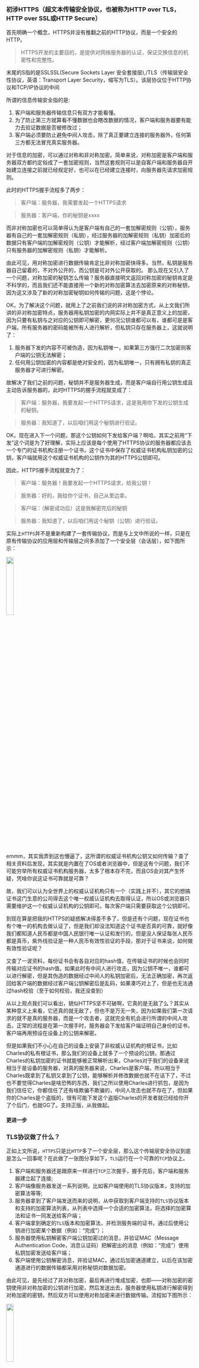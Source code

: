 ### 初涉HTTPS（超文本传输安全协议，也被称为HTTP over TLS，HTTP over SSL或HTTP Secure）

首先明确一个概念，HTTPS并没有推翻之前的HTTP协议，而是一个安全的HTTP。

> HTTPS开发的主要目的，是提供对网络服务器的认证，保证交换信息的机密性和完整性。

末尾的S指的是SSLSSL(Secure Sockets Layer 安全套接层),/TLS（传输层安全性协议，英语：Transport Layer Security，缩写为TLS）。该层协议位于HTTP协议和TCP/IP协议的中间

所谓的信息传输安全指的是:

1. 客户端和服务器传输信息只有双方才能看懂。
2. 为了防止第三方就算看不懂数据也会瞎改数据的情况，客户端和服务器要有能力去验证数据是否被修改过；
3. 客户端必须要防止避免中间人攻击，除了真正要建立连接的服务器外，任何第三方都无法冒充真实服务器。

对于信息的加密，可以通过对称和非对称加密。简单来说，对称加密是客户端和服务器双方都约定俗成了一套加密规则，当然这套规则可以是自客户端和服务器自开始建立连接之前就已经规定好，也可以在已经建立连接时，向服务器先请求加密规则。

此时的HTTPS握手流程多了两步：

> 客户端：服务器，我需要发起一个HTTPS请求

> 服务器：客户端，你的秘钥是xxxx

而非对称加密也可以简单得认为是客户端有自己的一套加解密规则（公钥），服务器有自己的一套加解密规则（私钥），经过服务器的加解密规则（私钥）加密后的数据只有客户端的加解密规则（公钥）才能解析，经过客户端加解密规则（公钥）只有服务器的加解密规则（私钥）才能解析。

由此可见，用对称加密进行数据传输肯定比非对称加密快得多。当然，私钥是服务器自己留着的，不对外公开的，而公钥是可对外公开获取的。
那么现在又引入了一个问题，对称加密的秘钥怎么传输？服务器直接明文返回对称加密的秘钥肯定是不科学的，而且我们还不能直接用一个新的对称加密算法去加密原来的对称秘钥，因为这又涉及了新的对称加密秘钥如何传输的问题，这是个悖论。

OK，为了解决这个问题，就用上了之前我们说的非对称加密方式，从上文我们所讲的非对称加密特点，服务器用私钥加密的内网实际上并不是真正意义上的加密，因为只要有私钥与之对应的公钥即可解密，更何况公钥谁都可以有，谁都可是是客户端，所有服务器的密码能被所有人进行解析，但私钥只存在服务器上，这就说明了：

1. 服务器下发的内容不可被伪造，因为私钥唯一，如果第三方强行二次加密则客户端的公钥无法解密；
2. 任何用公钥加密的内容都是绝对安全的，因为私钥唯一，只有拥有私钥的真正服务器才可进行解密。

故解决了我们之前的问题，秘钥并不是服务器生成，而是客户端自行用公钥生成且主动告诉服务器的，此时HTTPS的握手流程就变成了：

> 客户端：服务器，我要发起一个HTTPS请求，这是我用你下发的公钥生成的秘钥。

> 服务器：我知道了，以后咱们用这个秘钥进行验证。

OK，现在进入下一个问题，那这个公钥如何下发给客户端？啊哈，其实之前用“下发”这个词是为了好理解，实际上应该是每个使用了HTTPS协议的服务器都应该去一个专门的证书机构注册一个证书，这个证书中保存了权威证书机构私钥加密的公钥，客户端就用这个权威证书机构的公钥作为其的HTTPS公钥即可。

因此，HTTPS握手流程就变为了：

> 客户端：服务器！我要发起一个HTTPS请求，给我公钥！

> 服务器：好的，我给你个证书，自己从里边拿。

> 客户端：（解密成功后）这是我解密完后的秘钥

> 服务器：我知道了，以后咱们用这个秘钥（公钥）进行验证。


实际上`HTTPS`并不是重新构建了一套传输协议，而是与上文中所说的一样，只是在原有传输协议的应用层和传输层之间多添加了一个安全层（会话层），如下图所示：

<img src="https://i.loli.net/2018/06/01/5b11446f898ae.png" width = "20%" height = "20%" align=center />

emmm，其实我弄到这也懵逼了，这所谓的权威证书机构公钥又如何传输？查了相关资料后发现，其实就是内置在了OS或者浏览器中，但是这有个问题，我们不可能穷举所有权威证书机构服务器，太多了根本存不完，而且OS会对其产生怀疑，凭啥你说这证书可靠就是可靠？

故，我们可以认为全世界上的权威认证机构只有一个（实践上并不），其它的想搞证书这门生意的公司得去这个唯一权威认证机构去取得认证，所以OS或浏览器只需要维护这一个权威认证机构的公钥即可。每次客户端只需要获取这个公钥即可。

到现在算是把我的HTTPS的疑惑解决得差不多了，但是还有个问题，现在证书也有个唯一的机构去做认证了，但是我们却没法知道这个证书是否真的可靠，就好像我们都知道人民币都是中国人民银行唯一认证和发行的，但是没人保证每张人民币都是真币，紫外线验证是一种人民币有效性验证的手段，那对于证书来说，如何做有效性验证呢？

又查了一波资料，每份证书会有各自对应的hash值，在传输证书的时候也会同时传输对应证书的hash值。如果此时有中间人进行攻击，因为公钥不唯一，谁都可以进行解密，但是其伪造的数据经过中间人的私钥加密后，无法正确加密，再次返回给客户端的数据经过客户端公钥解密后是乱码，如果凑巧对上了，但是也无法通过hash校验（至于如何校验，我还没查到）

从以上观点我们可以看出，貌似HTTPS坚不可破啊，它真的是无敌了么？其实从某种意义上来看，它还真的就无敌了，但也不是万无一失，因为如果我们第一次请求的就不是真的服务器，而是一个攻击者，这就完全有机会进行所谓的中间人攻击。正常的流程是在第一次握手时，服务器会下发给客户端证明自己身份的证书，客户端再用预设在设备上的公钥来解密。

但是如果我们不小心在自己的设备上安装了非权威认证机构的根证书，比如Charles的私有根证书，那么我们的设备上就多了一个预设的公钥，那通过Charles的私钥加密的证书就能够被正常解析出来，Charles对于我们的设备来说相当于是设备的服务器，对真的服务器来说，Charles是客户端，所以相当于Charles既拿到了私钥又拿到了公钥，能够解析并修改数据也就不在话下了，不过也不要觉得Charles是啥恐怖的东西，我们之所以使用Charles进行抓包，是因为我们信任它，你都信任了还有啥欺骗不欺骗的，中间人攻击也就不存在了，但如果你的Charles是个盗版的，很有可能下发这个盗版Charles的开发者就已经给你开了个后门，也就GG了。支持正版，从我做起。


#### 更进一步

### TLS协议做了什么？

正如上文所说，`HTTPS`只是比`HTTP`多了一个安全层，那么这个传输层安全协议到底是怎么一回事呢？在此做了一张图分享如下，`TLS`运行在一个可靠的`TCP`协议上。

1. 客户端和服务器还是跟原来一样进行`TCP`三次握手，握手完后，客户端和服务器建立起了连接;
2. 客户端像服务器发送一系列说明，比如客户端使用的TLS协议版本，支持的加密算法等等;
3. 服务器拿到了客户端发送而来的说明，从中获取到客户端支持的`TLS`协议版本和支持的加密算法列表，从列表中选择一个合适的加密算法，将选择的加密算法和证书一同发送给客户端；
4. 客户端拿到确定的`TLS`版本和加密算法，并检测服务端的证书，通过后使用公钥进行加密某个数据（例如：“完成”）；
5. 服务器使用私钥解密客户端公钥加密过的消息，并验证MAC（Message Authentication Code，消息认证码）把解密出的消息（例如：“完成”）使用私钥加密发送给客户端；
6. 客户端使用公钥解密消息，并验证MAC，通过后加密通道建立，以后在该加密通道进行的数据传输都采用对称秘钥对数据加密。

由此可见，是先经过了非对称加密，最后再进行堆成加密，也即——对称加密的密钥使用非对称加密的公钥进行加密，然后发送出去，服务器使用私钥进行解密得到对称加密的密钥，然后双方可以使用对称加密来进行数据传输。流程如下图所示：

<img src="https://i.loli.net/2018/06/01/5b114aeb7e009.png" width = "20%" height = "20%" align=center />

### 超文本链接
原来超文本链接可以用指针去理解，指针是指向了一块内存地址，那超文本链接实际上就是指向了服务器上的一个资源位置哇！！！

### `HTTP` 协议特点
优点：解放了服务器，每一次请求“点到为止”，不会造成不必要的连接占用。

缺点：每次请求会传输大量的重复内容信息。

* 支持客户端/服务器模式
* 简单快捷
* 灵活
* 无连接
* 无状态

**无连接**：服务端处理完客户端一次请求，等到客户端作出回应之后（确定收到）便断开连接。这种方式节省传输时间，但随着业务量的庞大，如果还采用原来的方式，会在建立和断开连接上话费大部分时间。`HTTP` 借助底层的 `TCP` 虚拟连接（并不是真实的电路连接），`HTTP` 协议无需连接，比如 A 和 B 打电话，A 和 B 两者并没有进行“连接”，而是借助了电话简化了连接从而进行交换信息。

**无状态**：服务端对客户端每次发送的请求都认为是一个新的请求，上一次会话和下一次会话之间没有联系。

**HTTP 0.9**：短连接。每个 `HTTP` 请求都要经历一次 `DNS` 解析，三次握手，传输和四次挥手。

**HTTP 1.0**：持久连接（长连接）被提出来。在此之前，每次连接只处理一个请求，且每个连接的获取都需要创建一个独立的 `TCP` 连接，因为 `HTTP` 是基于 `TCP/IP` 协议的，创建一个 `TCP` 连接需要经过三个步骤，有一定的开销，如果每次通讯如果每次都需要重新建立连接，对性能有影响，所以最好是需要维护一个长连接。当一个 `TCP` 连接对服务器做了多次请求：客户端可以在 `request header` 中携带 `Connection: Keep-Alive` 字段向服务器请求持久连接，若服务器允许就会在 `response header` 中加上相同字段。

双方都确认后，客户端便可继续使用同一个 `TCP` 连接发送接下来若干请求。`Keep-Alive` 默认是 `[timeput=5, max=100]` ，即每一个 `TCP` 连接可以服务最多 5 秒内的 100 次请求。当服务端主动切断一个长连接时（或不支持），则会在 `response header` 中携带 `Connection:Close` ，要求客户端停止使用这一连接。

长连接机制仍然是串行的，如果某个请求出现网络阻塞等问题，会导致同一条连接上的后续请求被阻塞。

**HTTP 1.1**：提出 `piplining` （管线化）机制，且默认支持长连接，就算客户端 `request header` 中未携带 `Connection:Keep-Alive` ，传输也会默认支持。客户端发起一次请求时不必等待响应便直接发起第二个请求；服务端根据请求顺序一次放回结果。该机制基于长连接完成，且只有 `GET` 和 `HEAD` 请求可进行 `piplining` ， `POST` 请求会有所限制。第一次建立连接时服务器不一定支持 `HTTP 1.1` 协议。

该机制可将 `HTTP` 请求大批量提交，将多个请求同时塞入一个 `TCP` 分组中，达到只提交一个分组即可同时发出多个要求，大幅缩短页面加载时间（特别是在传输延迟较高的情况下），减少网络上多余的分组并降低线路负载。

支持只发送 `header` 信息（ `HEAD` 方法），如果服务器认为客户端有权限请求，则返回 100 ，否则返回 401 。客户端如果接受到 100 ，才开始把请求 `body` 发送到服务器，并且还支持传送内容的一部分，当客户端已经有了一部分资源后，只需要跟服务器请求另外部分资源即可（断点续传的基础）

**HTTP 2.0**：多路复用技术出现。能够让多个 `request` 和 `response` 杂糅在一起，通过 `streamID` 区别。


### TCP
`TCP` 连接有一个“预热”过程，先检查数据是否传输成功，一旦传输成功过，则慢慢加大传输速度。如果对应瞬时并发的连接，服务器的响应就会变慢。
